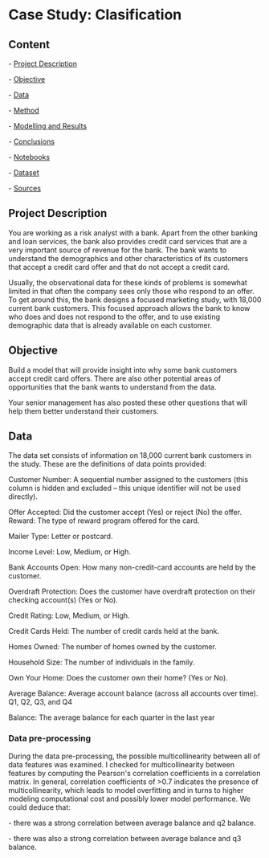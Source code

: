 # Case Study: Clasification



## Content

\- [Project Description](#project-description)

\- [Objective](#Objective)

\- [Data](#data)

\- [Method](#method)

\- [Modelling and Results](#modelling-results)

\- [Conclusions](#conclusions)

\- [Notebooks](#notebooks)

\- [Dataset](#dataset)

\- [Sources](#sources)



## Project Description

You are working as a risk analyst with a bank. Apart from the other banking and loan services, the bank also provides credit card services that are a very important source of revenue for the bank. The bank wants to understand the demographics and other characteristics of its customers that accept a credit card offer and that do not accept a credit card.



Usually, the observational data for these kinds of problems is somewhat limited in that often the company sees only those who respond to an offer. To get around this, the bank designs a focused marketing study, with 18,000 current bank customers. This focused approach allows the bank to know who does and does not respond to the offer, and to use existing demographic data that is already available on each customer.



## Objective

Build a model that will provide insight into why some bank customers accept credit card offers. There are also other potential areas of opportunities that the bank wants to understand from the data.

Your senior management has also posted these other questions that will help them better understand their customers.



## Data

The data set consists of information on 18,000 current bank customers in the study. These are the definitions of data points provided:



Customer Number: A sequential number assigned to the customers (this column is hidden and excluded – this unique identifier will not be used directly).

Offer Accepted: Did the customer accept (Yes) or reject (No) the offer. Reward: The type of reward program offered for the card.

Mailer Type: Letter or postcard.

Income Level: Low, Medium, or High.

Bank Accounts Open: How many non-credit-card accounts are held by the customer.

Overdraft Protection: Does the customer have overdraft protection on their checking account(s) (Yes or No).

Credit Rating: Low, Medium, or High.

Credit Cards Held: The number of credit cards held at the bank.

Homes Owned: The number of homes owned by the customer.

Household Size: The number of individuals in the family.

Own Your Home: Does the customer own their home? (Yes or No).

Average Balance: Average account balance (across all accounts over time). Q1, Q2, Q3, and Q4

Balance: The average balance for each quarter in the last year



### Data pre-processing



During the data pre-processing, the possible multicollinearity between all of data features was examined. I checked for multicollinearity between features by computing the Pearson's correlation coefficients in a correlation matrix. In general, correlation coefficients of >0.7 indicates the presence of multicollinearity, which leads to model overfitting and in turns to higher modeling computational cost and possibly lower model performance. We could deduce that:

\- there was a strong correlation between average balance and q2 balance. 

\- there was also a strong correlation between average balance and q3 balance.
